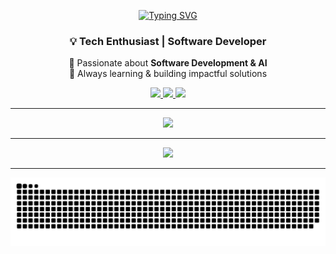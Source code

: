 <div align="center">

  [![Typing SVG](https://readme-typing-svg.demolab.com?font=calibri&size=35&pause=1000&color=2C83FF&center=true&width=500&lines=Hi+There+%F0%9F%91%8B;I'm+Ahsan)](https://git.io/typing-svg)
  ### 💡 Tech Enthusiast | Software Developer  

  🔹 Passionate about **Software Development & AI**  
  🔹 Always learning & building impactful solutions  


  <p>
    <a href="https://instagram.com/a.ahzr">
      <img src="https://img.shields.io/badge/Instagram-%23E4405F.svg?logo=Instagram&logoColor=white" />
    </a>
    <a href="https://linkedin.com/in/aahazr">
      <img src="https://img.shields.io/badge/LinkedIn-%230077B5.svg?logo=linkedin&logoColor=white" />
    </a>
    <a href="mailto:andiahsanashuri@gmail.com">
      <img src="https://img.shields.io/badge/Email-D14836?logo=gmail&logoColor=white" />
    </a>
  </p>

  ---
 
  <a href="https://skillicons.dev">
    <img src="https://skillicons.dev/icons?i=git,cpp,css,html,bootstrap,tailwind,github,java,javascript,py" />
  </a>

  ---

  ![](https://github-profile-trophy.vercel.app/?username=aahzr&theme=radical&no-frame=false&no-bg=true&margin-w=3)

  ---

  <picture>
    <source media="(prefers-color-scheme: dark)" srcset="https://raw.githubusercontent.com/aahzr/aahzr/output/github-snake-dark.svg" />
    <source media="(prefers-color-scheme: light)" srcset="https://raw.githubusercontent.com/aahzr/aahzr/output/github-snake.svg" />
    <img alt="github-snake" src="https://raw.githubusercontent.com/aahzr/aahzr/output/github-snake.svg" />
  </picture>

</div>
